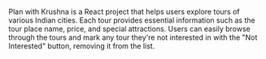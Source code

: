 Plan with Krushna is a React project that helps users explore tours of various Indian cities. Each tour provides essential information such as the tour place name, price, and special attractions. Users can easily browse through the tours and mark any tour they're not interested in with the "Not Interested" button, removing it from the list.
